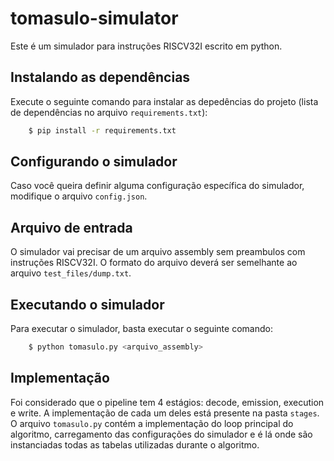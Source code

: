 # tomasulo-simulator
Este é um simulador para instruções RISCV32I escrito em python.

## Instalando as dependências
Execute o seguinte comando para instalar as depedências do projeto (lista de dependências no arquivo `requirements.txt`):

```sh
    $ pip install -r requirements.txt
```

## Configurando o simulador
Caso você queira definir alguma configuração específica do simulador, modifique o arquivo `config.json`.

## Arquivo de entrada
O simulador vai precisar de um arquivo assembly sem preambulos com instruções RISCV32I. O formato do arquivo deverá ser semelhante ao arquivo `test_files/dump.txt`.

## Executando o simulador
Para executar o simulador, basta executar o seguinte comando:

```sh
    $ python tomasulo.py <arquivo_assembly>
```

## Implementação
Foi considerado que o pipeline tem 4 estágios: decode, emission, execution e write. A implementação de cada um deles está presente na pasta `stages`.
O arquivo `tomasulo.py` contém a implementação do loop principal do algoritmo, carregamento das configurações do simulador e é lá onde são instanciadas todas as tabelas utilizadas durante o algoritmo.
